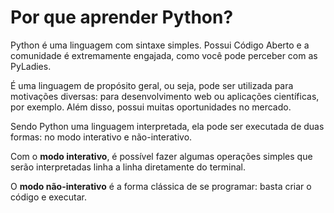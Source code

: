 # Por que aprender Python?

Python é uma linguagem com sintaxe simples. Possui Código Aberto e a comunidade é extremamente engajada, como você pode perceber com as PyLadies.

É uma linguagem de propósito geral, ou seja, pode ser utilizada para motivações diversas: para desenvolvimento web ou aplicações científicas, por exemplo. Além disso, possui muitas oportunidades no mercado.

Sendo Python uma linguagem interpretada, ela pode ser executada de duas formas: no modo interativo e não-interativo.

Com o **modo interativo**, é possível fazer algumas operações simples que serão interpretadas linha a linha diretamente do terminal.

O **modo não-interativo** é a forma clássica de se programar: basta criar o código e executar.
